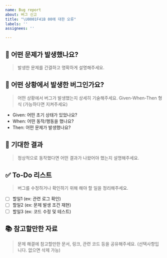 ```yaml
---
name: Bug report
about: 버그 신고
title: "\U0001F41B 00에 대한 오류"
labels: ''
assignees: ''

---
```


## 🔎 어떤 문제가 발생했나요?
> 발생한 문제를 간결하고 명확하게 설명해주세요.

## 📝 어떤 상황에서 발생한 버그인가요?
> 어떤 상황에서 버그가 발생했는지 상세히 기술해주세요.
Given-When-Then 형식 (가능하다면 지켜주세요)
- Given: 어떤 초기 상태가 있었나요?
- When: 어떤 동작/행동을 했나요?
- Then: 어떤 문제가 발생했나요?

## 🧪 기대한 결과
> 정상적으로 동작했다면 어떤 결과가 나왔어야 했는지 설명해주세요.

## ✅ To-Do 리스트
> 버그를 수정하거나 확인하기 위해 해야 할 일을 정리해주세요.
- [ ] 할일1 (ex: 관련 로그 확인)
- [ ] 할일2 (ex: 문제 발생 조건 재현)
- [ ] 할일3 (ex: 코드 수정 및 테스트)

## 📚 참고할만한 자료
> 문제 해결에 참고할만한 문서, 링크, 관련 코드 등을 공유해주세요.
(선택사항입니다. 없으면 삭제 가능)
